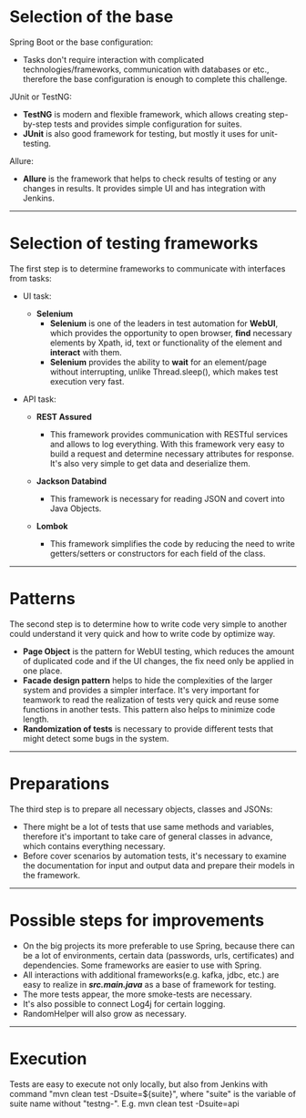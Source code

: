 # Selection of the base
Spring Boot or the base configuration:
- Tasks don't require interaction with complicated technologies/frameworks, communication with databases or etc., 
therefore the base configuration is enough to complete this challenge.

JUnit or TestNG:
- **TestNG** is modern and flexible framework, which allows creating step-by-step tests and
  provides simple configuration for suites. 
- **JUnit** is also good framework for testing, but mostly it uses for unit-testing.

Allure:
- **Allure** is the framework that helps to check results of testing or any changes in results. 
It provides simple UI and has integration with Jenkins.
---
# Selection of testing frameworks
The first step is to determine frameworks to communicate with interfaces from tasks:
- UI task: 
  - **Selenium**
    - **Selenium** is one of the leaders in test automation for **WebUI**, which provides the opportunity to open browser,
      **find** necessary elements by Xpath, id, text or functionality of the element and **interact** with them.
    - **Selenium** provides the ability to **wait** for an element/page without interrupting, unlike Thread.sleep(), which
      makes test execution very fast.
    
- API task: 
  - **REST Assured**
    - This framework provides communication with RESTful services and allows to log everything. With this framework
    very easy to build a request and determine necessary attributes for response. It's also very simple to get 
    data and deserialize them.
    
  - **Jackson Databind**
    - This framework is necessary for reading JSON and covert into Java Objects.
  - **Lombok**
    - This framework simplifies the code by reducing the need to write getters/setters or constructors for each field of the class.
---
# Patterns
The second step is to determine how to write code very simple to another could understand it very quick and how to write code by optimize way.
- **Page Object** is the pattern for WebUI testing, which reduces the amount of duplicated code and if the UI changes, the fix need only be applied in one place.
- **Facade design pattern** helps to hide the complexities of the larger system and provides a simpler interface.
  It's very important for teamwork to read the realization of tests very quick and reuse some functions in another tests.
  This pattern also helps to minimize code length.
- **Randomization of tests** is necessary to provide different tests that might detect some bugs in the system.
---
# Preparations
The third step is to prepare all necessary objects, classes and JSONs:
- There might be a lot of tests that use same methods and variables, therefore it's important to take care of 
  general classes in advance, which contains everything necessary.
- Before cover scenarios by automation tests, it's necessary to examine the documentation for input and output data and 
  prepare their models in the framework.

---
# Possible steps for improvements
- On the big projects its more preferable to use Spring, because there can be a lot of environments,
  certain data (passwords, urls, certificates) and dependencies. Some frameworks are easier to use with Spring.
- All interactions with additional frameworks(e.g. kafka, jdbc, etc.) are easy to realize in ***src.main.java*** as a
  base of framework for testing.
- The more tests appear, the more smoke-tests are necessary.
- It's also possible to connect Log4j for certain logging.
- RandomHelper will also grow as necessary.
---
# Execution
Tests are easy to execute not only locally, but also from Jenkins with command "mvn clean test -Dsuite=${suite}", where
"suite" is the variable of suite name without "testng-". E.g. mvn clean test -Dsuite=api
